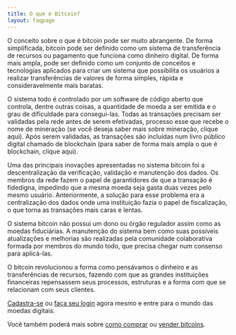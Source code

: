 ```yaml
---
title: O que é Bitcoin?
layout: faqpage
---
```

O conceito sobre o que é bitcoin pode ser muito abrangente. De forma simplificada, bitcoin pode ser definido como um sistema de transferência de recursos ou pagamento que funciona como dinheiro digital. De forma mais ampla, pode ser definido como um conjunto de conceitos e tecnologias aplicados para criar um sistema que possibilita os usuários a realizar transferências de valores de forma simples, rápida e consideravelmente mais baratas.

O sistema todo é controlado por um software de código aberto que controla, dentre outras coisas, a quantidade de moeda a ser emitida e o grau de dificuldade para consegui-las. Todas as transações precisam ser validadas pela rede antes de serem efetivadas, processo esse que recebe o nome de mineração (se você deseja saber mais sobre mineração, clique aqui). Após serem validadas, as transações são incluídas num livro público digital chamado de blockchain (para saber de forma mais ampla o que é blockchain, clique aqui).

Uma das principais inovações apresentadas no sistema bitcoin foi a descentralização da verificação, validação e manutenção dos dados. Os membros da rede fazem o papel de garantidores de que a transação é fidedigna, impedindo que a mesma moeda seja gasta duas vezes pelo mesmo usuário. Anteriormente, a solução para esse problema era a centralização dos dados onde uma instituição fazia o papel de fiscalização, o que torna as transações mais caras e lentas.

O sistema bitcoin não possui um dono ou órgão regulador assim como as moedas fiduciárias. A manutenção do sistema bem como suas possíveis atualizações e melhorias são realizadas pela comunidade colaborativa formada por membros do mundo todo, que precisa chegar num consenso para aplicá-las.

O bitcoin revolucionou a forma como pensávamos o dinheiro e as transferências de recursos, fazendo com que as grandes instituições financeiras repensassem seus processos, estruturas e a forma com que se relacionam com seus clientes.

[Cadastra-se](https://broker.brecoins.com.br/?p=signup) ou [faça seu login](https://broker.brecoins.com.br/) agora mesmo e entre para o mundo das moedas digitais.

Você também poderá mais sobre [como comprar](/faq/como-comprar-bitcoin.html) ou [vender bitcoins](/faq/como-vender-bitcoin.html).
